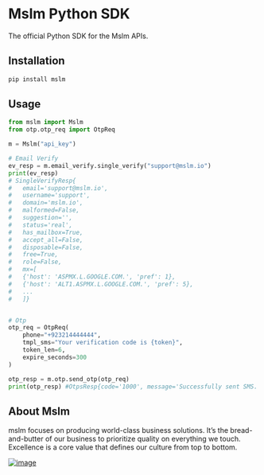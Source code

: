 # Mslm Python SDK

The official Python SDK for the Mslm APIs.

## Installation

```bash
pip install mslm
```

## Usage

```python
from mslm import Mslm
from otp.otp_req import OtpReq

m = Mslm("api_key")

# Email Verify
ev_resp = m.email_verify.single_verify("support@mslm.io")
print(ev_resp)
# SingleVerifyResp{
#   email='support@mslm.io',
#   username='support', 
#   domain='mslm.io', 
#   malformed=False, 
#   suggestion='', 
#   status='real',
#   has_mailbox=True, 
#   accept_all=False, 
#   disposable=False, 
#   free=True, 
#   role=False, 
#   mx=[
#   {'host': 'ASPMX.L.GOOGLE.COM.', 'pref': 1}, 
#   {'host': 'ALT1.ASPMX.L.GOOGLE.COM.', 'pref': 5}, 
#   ...
#   ]}


# Otp
otp_req = OtpReq(
    phone="+923214444444",
    tmpl_sms="Your verification code is {token}",
    token_len=6,
    expire_seconds=300
)

otp_resp = m.otp.send_otp(otp_req)
print(otp_resp) #OtpsResp{code='1000', message='Successfully sent SMS.'}
```

## About Mslm

mslm focuses on producing world-class business solutions. It’s the
bread-and-butter of our business to prioritize quality on everything we touch.
Excellence is a core value that defines our culture from top to bottom.

[![image](https://avatars.githubusercontent.com/u/50307970?s=200&v=4)](https://mslm.io/)

